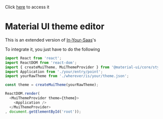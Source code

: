 

Click [here](https://in-your-saas.github.io/material-ui-theme-editor/) to access it


# Material UI theme editor

This is an extended version of [In-Your-Saas](https://github.com/in-your-saas)'s 

To integrate it, you just have to do the following

```javascript
import React from 'react';
import ReactDOM from 'react-dom';
import { createMuiTheme, MuiThemeProvider } from '@material-ui/core/styles';
import Application from './your/entry/point';
import yourRawTheme from './wherever/is/your/theme.json';

const theme = createMuiTheme(yourRawTheme);

ReactDOM.render(
  <MuiThemeProvider theme={theme}>
    <Application />
  </MuiThemeProvider>
, document.getElementById('root'));
```

